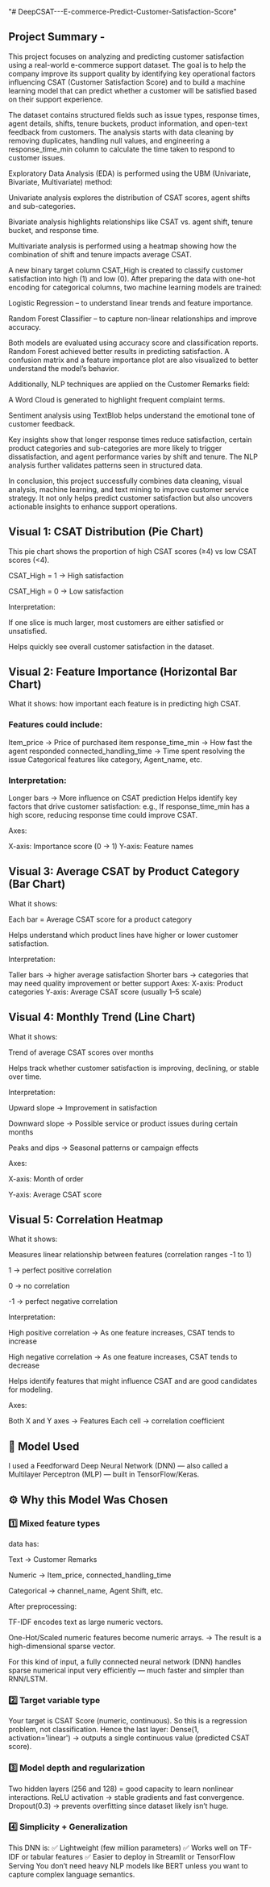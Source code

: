 "# DeepCSAT---E-commerce-Predict-Customer-Satisfaction-Score" 
## Project Summary -
This project focuses on analyzing and predicting customer satisfaction using a real-world e-commerce support dataset. The goal is to help the company improve its support quality by identifying key operational factors influencing CSAT (Customer Satisfaction Score) and to build a machine learning model that can predict whether a customer will be satisfied based on their support experience.

The dataset contains structured fields such as issue types, response times, agent details, shifts, tenure buckets, product information, and open-text feedback from customers. The analysis starts with data cleaning by removing duplicates, handling null values, and engineering a response_time_min column to calculate the time taken to respond to customer issues.

Exploratory Data Analysis (EDA) is performed using the UBM (Univariate, Bivariate, Multivariate) method:

Univariate analysis explores the distribution of CSAT scores, agent shifts and sub-categories.

Bivariate analysis highlights relationships like CSAT vs. agent shift, tenure bucket, and response time.

Multivariate analysis is performed using a heatmap showing how the combination of shift and tenure impacts average CSAT.

A new binary target column CSAT_High is created to classify customer satisfaction into high (1) and low (0). After preparing the data with one-hot encoding for categorical columns, two machine learning models are trained:

Logistic Regression – to understand linear trends and feature importance.

Random Forest Classifier – to capture non-linear relationships and improve accuracy.

Both models are evaluated using accuracy score and classification reports. Random Forest achieved better results in predicting satisfaction. A confusion matrix and a feature importance plot are also visualized to better understand the model’s behavior.

Additionally, NLP techniques are applied on the Customer Remarks field:

A Word Cloud is generated to highlight frequent complaint terms.

Sentiment analysis using TextBlob helps understand the emotional tone of customer feedback.

Key insights show that longer response times reduce satisfaction, certain product categories and sub-categories are more likely to trigger dissatisfaction, and agent performance varies by shift and tenure. The NLP analysis further validates patterns seen in structured data.

In conclusion, this project successfully combines data cleaning, visual analysis, machine learning, and text mining to improve customer service strategy. It not only helps predict customer satisfaction but also uncovers actionable insights to enhance support operations.
## Visual 1: CSAT Distribution (Pie Chart)
This pie chart shows the proportion of high CSAT scores (≥4) vs low CSAT scores (<4).

CSAT_High = 1 → High satisfaction

CSAT_High = 0 → Low satisfaction

Interpretation:

If one slice is much larger, most customers are either satisfied or unsatisfied.

Helps quickly see overall customer satisfaction in the dataset.

## Visual 2: Feature Importance (Horizontal Bar Chart)
What it shows:
how important each feature is in predicting high CSAT.
### Features could include:
Item_price → Price of purchased item
response_time_min → How fast the agent responded
connected_handling_time → Time spent resolving the issue
Categorical features like category, Agent_name, etc.
### Interpretation:
Longer bars → More influence on CSAT prediction
Helps identify key factors that drive customer satisfaction:
e.g., If response_time_min has a high score, reducing response time could improve CSAT.

Axes:

X-axis: Importance score (0 → 1)
Y-axis: Feature names
## Visual 3: Average CSAT by Product Category (Bar Chart)
What it shows:

Each bar = Average CSAT score for a product category

Helps understand which product lines have higher or lower customer satisfaction.

Interpretation:

Taller bars → higher average satisfaction
Shorter bars → categories that may need quality improvement or better support
Axes:
X-axis: Product categories
Y-axis: Average CSAT score (usually 1–5 scale)
## Visual 4: Monthly Trend (Line Chart)
What it shows:

Trend of average CSAT scores over months

Helps track whether customer satisfaction is improving, declining, or stable over time.

Interpretation:

Upward slope → Improvement in satisfaction

Downward slope → Possible service or product issues during certain months

Peaks and dips → Seasonal patterns or campaign effects

Axes:

X-axis: Month of order

Y-axis: Average CSAT score
## Visual 5: Correlation Heatmap
What it shows:

Measures linear relationship between features (correlation ranges -1 to 1)

1 → perfect positive correlation

0 → no correlation

-1 → perfect negative correlation

Interpretation:

High positive correlation → As one feature increases, CSAT tends to increase

High negative correlation → As one feature increases, CSAT tends to decrease

Helps identify features that might influence CSAT and are good candidates for modeling.

Axes:

Both X and Y axes → Features
Each cell → correlation coefficient
## 🧠 Model Used

I used a Feedforward Deep Neural Network (DNN) — also called a Multilayer Perceptron (MLP) — built in TensorFlow/Keras.

## ⚙️ Why this Model Was Chosen
### 1️⃣ Mixed feature types

 data has:

Text → Customer Remarks

Numeric → Item_price, connected_handling_time

Categorical → channel_name, Agent Shift, etc.

After preprocessing:

TF-IDF encodes text as large numeric vectors.

One-Hot/Scaled numeric features become numeric arrays.
→ The result is a high-dimensional sparse vector.

For this kind of input, a fully connected neural network (DNN) handles sparse numerical input very efficiently — much faster and simpler than RNN/LSTM.

### 2️⃣ Target variable type

Your target is CSAT Score (numeric, continuous).
So this is a regression problem, not classification.
Hence the last layer:
Dense(1, activation='linear')
→ outputs a single continuous value (predicted CSAT score).
### 3️⃣ Model depth and regularization
Two hidden layers (256 and 128) = good capacity to learn nonlinear interactions.
ReLU activation → stable gradients and fast convergence.
Dropout(0.3) → prevents overfitting since dataset likely isn’t huge.
### 4️⃣ Simplicity + Generalization
This DNN is:
✅ Lightweight (few million parameters)
✅ Works well on TF-IDF or tabular features
✅ Easier to deploy in Streamlit or TensorFlow Serving
You don’t need heavy NLP models like BERT unless you want to capture complex language semantics.
